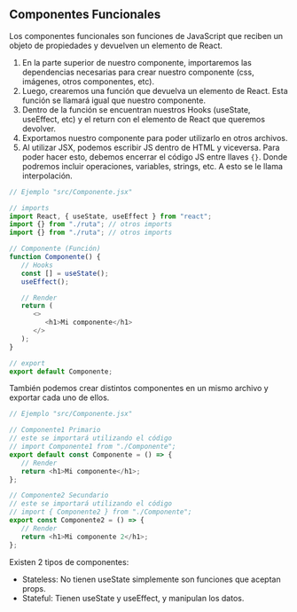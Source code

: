 ## Componentes Funcionales

Los componentes funcionales son funciones de JavaScript que reciben un objeto de propiedades y devuelven un elemento de React.

1. En la parte superior de nuestro componente, importaremos las dependencias necesarias para crear nuestro componente (css, imágenes, otros componentes, etc).
2. Luego, crearemos una función que devuelva un elemento de React. Esta función se llamará igual que nuestro componente.
3. Dentro de la función se encuentran nuestros Hooks (useState, useEffect, etc) y el return con el elemento de React que queremos devolver.
4. Exportamos nuestro componente para poder utilizarlo en otros archivos.
5. Al utilizar JSX, podemos escribir JS dentro de HTML y viceversa. Para poder hacer esto, debemos encerrar el código JS entre llaves `{}`. Donde podremos incluir operaciones, variables, strings, etc. A esto se le llama interpolación.

```js
// Ejemplo "src/Componente.jsx"

// imports
import React, { useState, useEffect } from "react";
import {} from "./ruta"; // otros imports
import {} from "./ruta"; // otros imports

// Componente (Función)
function Componente() {
   // Hooks
   const [] = useState();
   useEffect();

   // Render
   return (
      <>
         <h1>Mi componente</h1>
      </>
   );
}

// export
export default Componente;
```

También podemos crear distintos componentes en un mismo archivo y exportar cada uno de ellos.

```js
// Ejemplo "src/Componente.jsx"

// Componente1 Primario
// este se importará utilizando el código
// import Componente1 from "./Componente";
export default const Componente = () => {
   // Render
   return <h1>Mi componente</h1>;
};

// Componente2 Secundario
// este se importará utilizando el código
// import { Componente2 } from "./Componente";
export const Componente2 = () => {
   // Render
   return <h1>Mi componente 2</h1>;
};
```

Existen 2 tipos de componentes:

-  Stateless: No tienen useState simplemente son funciones que aceptan props.
-  Stateful: Tienen useState y useEffect, y manipulan los datos.
